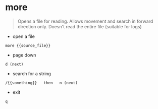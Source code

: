 # more

> Opens a file for reading.
> Allows movement and search in forward direction only.
> Doesn't read the entire file (suitable for logs)

- open a file

`more {{source_file}}`

- page down

`d (next)`

- search for a string

`/{{something}}   then   n (next)`

- exit

`q`
